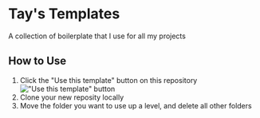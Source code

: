 # Tay's Templates

A collection of boilerplate that I use for all my projects

## How to Use

1. Click the "Use this template" button on this repository
!["Use this template" button](https://docs.github.com/assets/cb-36544/images/help/repository/use-this-template-button.png)
2. Clone your new reposity locally
3. Move the folder you want to use up a level, and delete all other folders

